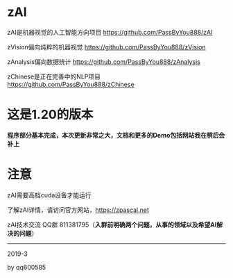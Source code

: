 # zAI

zAI是机器视觉的人工智能方向项目 https://github.com/PassByYou888/zAI

zVision偏向纯粹的机器视觉 https://github.com/PassByYou888/zVision

zAnalysis偏向数据统计 https://github.com/PassByYou888/zAnalysis

zChinese是正在完善中的NLP项目 https://github.com/PassByYou888/zChinese

# 这是1.20的版本


**程序部分基本完成，本次更新非常之大，文档和更多的Demo包括网站我在稍后会补上**


# 注意

zAI需要高档cuda设备才能运行

了解zAI详情，请访问官方网站，https://zpascal.net

zAI技术交流 QQ群 811381795（**入群前明确两个问题，从事的领域以及希望AI解决的问题**）

----------

2019-3

by qq600585
